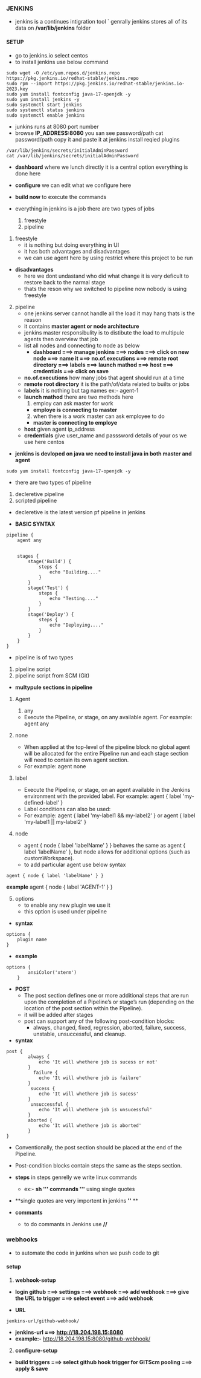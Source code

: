 ### JENKINS
- jenkins is a continues intigration tool
`  genrally jenkins stores all of its data on **/var/lib/jenkins** folder
#### SETUP
* go to jenkins.io select centos
* to install jenkins use below command
```jenkins
sudo wget -O /etc/yum.repos.d/jenkins.repo https://pkg.jenkins.io/redhat-stable/jenkins.repo
sudo rpm --import https://pkg.jenkins.io/redhat-stable/jenkins.io-2023.key  
sudo yum install fontconfig java-17-openjdk -y
sudo yum install jenkins -y
sudo systemctl start jenkins
sudo systemctl status jenkins
sudo systemctl enable jenkins
```
* junkins runs at 8080 port number
* browse **IP_ADDRESS:8080** you san see password/path cat password/path copy it and paste it at jenkins install reqied plugins
```jenkins
/var/lib/jenkins/secrets/initialAdminPassword
cat /var/lib/jenkins/secrets/initialAdminPassword
```
* **dashboard** where we lunch directly it is a central option everything is done here
* **configure** we can edit what we configure here
* **build now** to execute the commands

* everything in jenkins is a job there are two types of jobs 
    1. freestyle
    2. pipeline

1. freestyle
    * it is nothing but doing everything in UI
    * it has both advantages and disadvantages
    * we can use agent here by using restrict where this project to be run 
* **disadvantages**
    * here we dont undastand who did what change it is very deficult to restore back to the narmal stage
    * thats the reson why we switched to pipeline now nobody is using freestyle

2. pipeline
    * one jenkins server cannot handle all the load it may hang thats is the reason
    * it contains **master agent or node architecture**
    * jenkins master responsibulity is to distibute the load to multipule agents then overview that job
    * list all nodes and connecting to node as below 
        * **dashboard ===> manage jenkins ===> nodes ===> click on new node ===> name it ===> no.of.executions ===> remote root directory ===> labels ===> launch mathod ===>   host ===> credentials ===> click on save**
    * **no.of.executions** how many jobs that agent should run at a time 
    * **remote root directory** it is the path/of/data related to builts or jobs 
    * **labels** it is nothing but tag names ex:- agent-1
    * **launch mathod** there are two methods here
      1. employ can ask master for work
        * **employe is connecting to master**
      2. when there is a work master can ask employee to do 
        * **master is connecting to employe**
    * **host** given agent ip_address
    * **credentials** give user_name and passsword details of your os we use here centos
* **jenkins is devloped on java we need to install java in both master and agent**
```
sudo yum install fontconfig java-17-openjdk -y
```
- there are two types of pipeline
1. decleretive pipeline
2. scripted pipeline
- decleretive is the latest version pf pipeline in jenkins
* **BASIC SYNTAX**
```Jenkins
pipeline {
    agent any


    stages {
        stage('Build') {
            steps {
                echo "Building...."
            }
        }
        stage('Test') {
            steps {
                echo "Testing...."
            }
        }
        stage('Deploy') {
            steps {
                echo "Deploying...."
            }
        }
    }
}
```
* pipeline is of two types
1. pipeline script
2. pipeline script from SCM (Git)

* **multypule sections in pipeline**
1. Agent
    1. any
    * Execute the Pipeline, or stage, on any available agent. 
    For example: agent any
2. none
    * When applied at the top-level of the pipeline block no global agent will be allocated for the entire Pipeline run and each stage section will need to contain its own  agent section. 
    * For example: agent none

3. label
    * Execute the Pipeline, or stage, on an agent available in the Jenkins environment with the provided label. For example: agent { label 'my-defined-label' }
    * Label conditions can also be used: 
    * For example: agent { label 'my-label1 && my-label2' } or agent { label 'my-label1 || my-label2' }
4. node
    * agent { node { label 'labelName' } } behaves the same as agent { label 'labelName' }, but node allows for additional options (such as customWorkspace).
    * to add particular agent use below syntax
```Jenkins
agent { node { label 'labelName' } }
```
**example**
agent { node { label 'AGENT-1' } }

5. options
    * to enable any new plugin we use it
    * this option is used under pipeline
* **syntax**
```Jenkins
options {
    plugin name
}
```
* **example**
```Jenkins
options {
        ansiColor('xterm')
    }
```

* **POST**
    * The post section defines one or more additional steps that are run upon the completion of a Pipeline’s or stage’s run (depending on the location of the post section within the Pipeline).
    * it will be added after stages 
    * post can support any of the following post-condition blocks: 
        * always, changed, fixed, regression, aborted, failure, success, unstable, unsuccessful, and cleanup.
* **syntax**
```Jenkins
post { 
        always { 
            echo 'It will whethere job is sucess or not'
        }
          failure { 
            echo 'It will whethere job is failure'
        }
         success { 
            echo 'It will whethere job is sucess'
        }
         unsuccessful { 
            echo 'It will whethere job is unsucessful'
        }
        aborted { 
            echo 'It will whethere job is aborted'
        }
}
```
* Conventionally, the post section should be placed at the end of the Pipeline.
* Post-condition blocks contain steps the same as the steps section.

* **steps** in steps genrelly we write linux commands
    * ex:- **sh ''' commands '''** using single quotes
* **single quotes are very importent in jenkins **''** **
* **commants**
    * to do commants in Jenkins use **//**

### webhooks
* to automate the code in junkins when we push code to git
#### setup
1. **webhook-setup**
* **login github ===> settings ===> webhook ===> add webhook ===> give the URL to trigger ===> select event ===> add webhook**

* **URL** 
```
jenkins-url/github-webhook/
```
* **jenkins-url ===> http://18.204.198.15:8080**
* **example:-** http://18.204.198.15:8080/github-webhook/

2. **configure-setup**
* **build triggers ===> select github hook trigger for GITScm pooling ===> apply & save**


